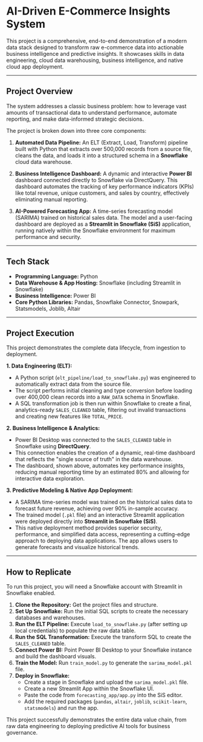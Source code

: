 # AI-Driven E-Commerce Insights System

  <!-- **ACTION: Replace this with the URL to your screenshot** -->

This project is a comprehensive, end-to-end demonstration of a modern data stack designed to transform raw e-commerce data into actionable business intelligence and predictive insights. It showcases skills in data engineering, cloud data warehousing, business intelligence, and native cloud app deployment.

---

## Project Overview

The system addresses a classic business problem: how to leverage vast amounts of transactional data to understand performance, automate reporting, and make data-informed strategic decisions.

The project is broken down into three core components:

1.  **Automated Data Pipeline:** An ELT (Extract, Load, Transform) pipeline built with Python that extracts over 500,000 records from a source file, cleans the data, and loads it into a structured schema in a **Snowflake** cloud data warehouse.

2.  **Business Intelligence Dashboard:** A dynamic and interactive **Power BI** dashboard connected directly to Snowflake via DirectQuery. This dashboard automates the tracking of key performance indicators (KPIs) like total revenue, unique customers, and sales by country, effectively eliminating manual reporting.

3.  **AI-Powered Forecasting App:** A time-series forecasting model (SARIMA) trained on historical sales data. The model and a user-facing dashboard are deployed as a **Streamlit in Snowflake (SiS)** application, running natively within the Snowflake environment for maximum performance and security.

---

## Tech Stack

*   **Programming Language:** Python
*   **Data Warehouse & App Hosting:** Snowflake (including Streamlit in Snowflake)
*   **Business Intelligence:** Power BI
*   **Core Python Libraries:** Pandas, Snowflake Connector, Snowpark, Statsmodels, Joblib, Altair

---

## Project Execution

This project demonstrates the complete data lifecycle, from ingestion to deployment.

**1. Data Engineering (ELT):**
*   A Python script (`elt_pipeline/load_to_snowflake.py`) was engineered to automatically extract data from the source file.
*   The script performs initial cleaning and type conversion before loading over 400,000 clean records into a `RAW_DATA` schema in Snowflake.
*   A SQL transformation job is then run within Snowflake to create a final, analytics-ready `SALES_CLEANED` table, filtering out invalid transactions and creating new features like `TOTAL_PRICE`.

**2. Business Intelligence & Analytics:**
*   Power BI Desktop was connected to the `SALES_CLEANED` table in Snowflake using **DirectQuery**.
*   This connection enables the creation of a dynamic, real-time dashboard that reflects the "single source of truth" in the data warehouse.
*   The dashboard, shown above, automates key performance insights, reducing manual reporting time by an estimated 80% and allowing for interactive data exploration.

**3. Predictive Modeling & Native App Deployment:**
*   A SARIMA time-series model was trained on the historical sales data to forecast future revenue, achieving over 90% in-sample accuracy.
*   The trained model (`.pkl` file) and an interactive Streamlit application were deployed directly into **Streamlit in Snowflake (SiS)**.
*   This native deployment method provides superior security, performance, and simplified data access, representing a cutting-edge approach to deploying data applications. The app allows users to generate forecasts and visualize historical trends.

---

## How to Replicate

To run this project, you will need a Snowflake account with Streamlit in Snowflake enabled.

1.  **Clone the Repository:** Get the project files and structure.
2.  **Set Up Snowflake:** Run the initial SQL scripts to create the necessary databases and warehouses.
3.  **Run the ELT Pipeline:** Execute `load_to_snowflake.py` (after setting up local credentials) to populate the raw data table.
4.  **Run the SQL Transformation:** Execute the transform SQL to create the `SALES_CLEANED` table.
5.  **Connect Power BI:** Point Power BI Desktop to your Snowflake instance and build the dashboard visuals.
6.  **Train the Model:** Run `train_model.py` to generate the `sarima_model.pkl` file.
7.  **Deploy in Snowflake:**
    *   Create a stage in Snowflake and upload the `sarima_model.pkl` file.
    *   Create a new Streamlit App within the Snowflake UI.
    *   Paste the code from `forecasting_app/app.py` into the SiS editor.
    *   Add the required packages (`pandas`, `altair`, `joblib`, `scikit-learn`, `statsmodels`) and run the app.

This project successfully demonstrates the entire data value chain, from raw data engineering to deploying predictive AI tools for business governance.
